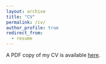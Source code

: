```yaml
---
layout: archive
title: "CV"
permalink: /cv/
author_profile: true
redirect_from:
  - resume
---
```


<!-- {% include base_path %} -->

A PDF copy of my CV is available [here](../files/Keyan_CV.pdf).
<!-- <embed src="{../files/Keyan_CV.pdf}" width="600" height="700" type='application/pdf'> -->
